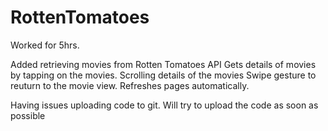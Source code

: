 RottenTomatoes
==============
Worked for 5hrs.

Added retrieving movies from Rotten Tomatoes API
Gets details of movies by tapping on the movies.
Scrolling details of the movies
Swipe gesture to reuturn to the movie view.
Refreshes pages automatically.

Having issues uploading code to git.
Will try to upload the code as soon as possible
